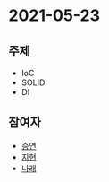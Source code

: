 # 2021-05-23

## 주제

- IoC
- SOLID
- DI

## 참여자
- [승연](https://github.com/ssyoni)
- [지현](https://github.com/choejee)
- [나래](https://github.com/mumblecoder)
